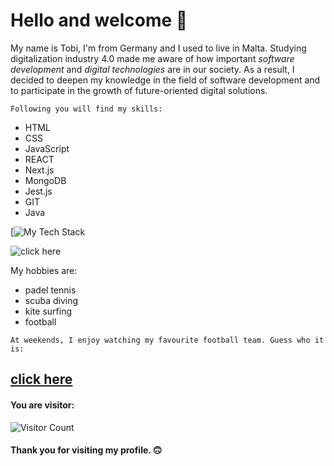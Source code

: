 # Hello and welcome 🙌

My name is Tobi, I'm from Germany and I used to live in Malta. Studying digitalization industry 4.0 made me aware of how important _software development_ and _digital technologies_ are in our society. As a result, I decided to deepen my knowledge in the field of software development and to participate in the growth of future-oriented digital solutions.

`Following you will find my skills:`

- HTML
- CSS
- JavaScript
- REACT
- Next.js
- MongoDB
- Jest.js
- GIT
- Java

[![My Tech Stack](https://github-readme-tech-stack.vercel.app/api/cards?lineCount=1&theme=react&bg=%23222222&badge=%232B2B2B&border=%233B3B3B&titleColor=%2361DAFB)

![click here](https://media.giphy.com/media/sITRGriEEEnL2/giphy.gif?cid=ecf05e47m5s7hxlzzxg8xx4se9bnadevxl0m6112qi4xda7k&rid=giphy.gif&ct=g)


My hobbies are:

- padel tennis 
- scuba diving
- kite surfing
- football

`At weekends, I enjoy watching my favourite football team. Guess who it is:`

## [click here](https://media.giphy.com/media/VGbGAxgDHpk0kWuNso/giphy.gif?cid=ecf05e47oky1h1jr9pv0w9cdyyx7i5zmmpma9nnvnn1l9ko5&rid=giphy.gif&ct=g)



#### You are visitor: 
![Visitor Count](https://profile-counter.glitch.me/{sirtobiwan}/count.svg)

#### Thank you for visiting my profile. 🙃
